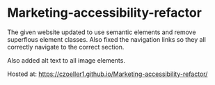 # Marketing-accessibility-refactor
The given website updated to use semantic elements and remove superflous element classes. Also fixed the navigation links so they all correctly navigate to the correct section.

Also added alt text to all image elements.

Hosted at: https://czoeller1.github.io/Marketing-accessibility-refactor/
